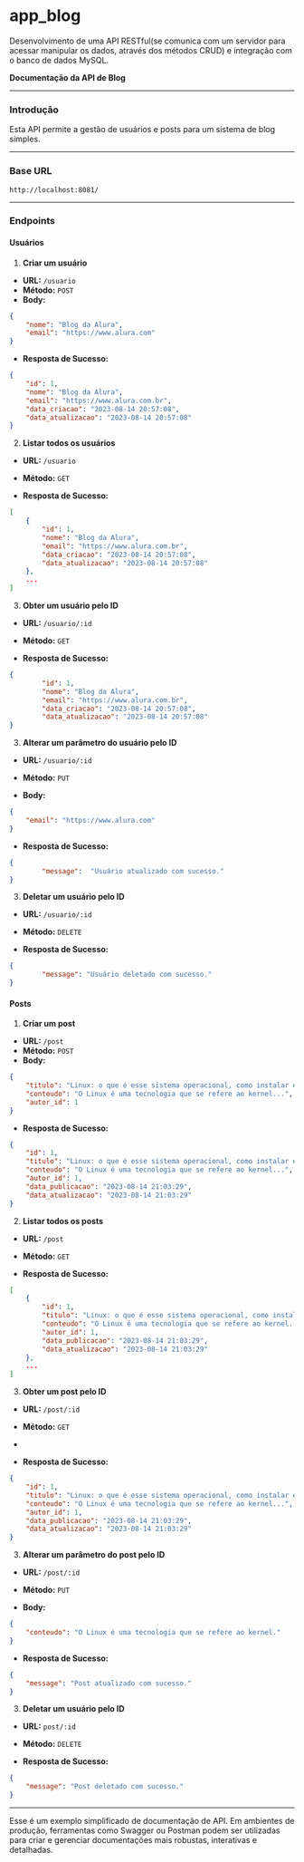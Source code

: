 # app_blog
Desenvolvimento de uma API RESTful(se comunica com um servidor para acessar  manipular os dados, através dos métodos CRUD) e integração com o banco de dados MySQL.

**Documentação da API de Blog**

----------

### **Introdução**

Esta API permite a gestão de usuários e posts para um sistema de blog simples.

----------

### **Base URL**

```
http://localhost:8081/
```

----------

### **Endpoints**

#### **Usuários**

1.  **Criar um usuário**

-   **URL:**  `/usuario`
-   **Método:**  `POST`
-   **Body:**

```json
{
    "nome": "Blog da Alura",
    "email": "https://www.alura.com"
}

```

-   **Resposta de Sucesso:**

```json
{
    "id": 1,
    "nome": "Blog da Alura",
    "email": "https://www.alura.com.br",
    "data_criacao": "2023-08-14 20:57:08",
    "data_atualizacao": "2023-08-14 20:57:08"
}

```

2.  **Listar todos os usuários**

-   **URL:**  `/usuario`
    
-   **Método:**  `GET`
    
-   **Resposta de Sucesso:**
    

```json
[
    {
        "id": 1,
	    "nome": "Blog da Alura",
	    "email": "https://www.alura.com.br",
	    "data_criacao": "2023-08-14 20:57:08",
	    "data_atualizacao": "2023-08-14 20:57:08"
    },
    ...
]

```

3.  **Obter um usuário pelo ID**

-   **URL:**  `/usuario/:id`
    
-   **Método:**  `GET`
    
-   **Resposta de Sucesso:**
    

```json
{
	    "id": 1,
	    "nome": "Blog da Alura",
	    "email": "https://www.alura.com.br",
	    "data_criacao": "2023-08-14 20:57:08",
	    "data_atualizacao": "2023-08-14 20:57:08"
}

```
3.  **Alterar um parâmetro do usuário pelo ID**

-   **URL:**  `/usuario/:id`
    
-   **Método:**  `PUT`
-   **Body:**
```json
{
	"email": "https://www.alura.com"
}
```

-   **Resposta de Sucesso:**
    
```json
{
		"message":  "Usuário atualizado com sucesso."
}
```

3.  **Deletar um usuário pelo ID**

-   **URL:**  `/usuario/:id`
    
-   **Método:**  `DELETE`
    
-   **Resposta de Sucesso:**
    

```json
{
		"message": "Usuário deletado com sucesso."
}
```

#### **Posts**

1.  **Criar um post**

-   **URL:**  `/post`
-   **Método:**  `POST`
-   **Body:**

```json
{
    "titulo": "Linux: o que é esse sistema operacional, como instalar e um guia para iniciar",
    "conteudo": "O Linux é uma tecnologia que se refere ao kernel...",
    "autor_id": 1
}

```

-   **Resposta de Sucesso:**

```json
{
    "id": 1,
    "titulo": "Linux: o que é esse sistema operacional, como instalar e um guia para iniciar",
    "conteudo": "O Linux é uma tecnologia que se refere ao kernel...",
    "autor_id": 1,
    "data_publicacao": "2023-08-14 21:03:29",
    "data_atualizacao": "2023-08-14 21:03:29"
}

```

2.  **Listar todos os posts**

-   **URL:**  `/post`
    
-   **Método:**  `GET`
    
-   **Resposta de Sucesso:**
    

```json
[
    {
        "id": 1,
	    "titulo": "Linux: o que é esse sistema operacional, como instalar e um guia para iniciar",
	    "conteudo": "O Linux é uma tecnologia que se refere ao kernel...",
	    "autor_id": 1,
	    "data_publicacao": "2023-08-14 21:03:29",
	    "data_atualizacao": "2023-08-14 21:03:29"
    },
    ...
]

```

3.  **Obter um post pelo ID**

-   **URL:**  `/post/:id`
    
-   **Método:**  `GET`
- 
-   **Resposta de Sucesso:**
    

```json
{
    "id": 1,
   	"titulo": "Linux: o que é esse sistema operacional, como instalar e um guia para iniciar",
	"conteudo": "O Linux é uma tecnologia que se refere ao kernel...",
	"autor_id": 1,
	"data_publicacao": "2023-08-14 21:03:29",
	"data_atualizacao": "2023-08-14 21:03:29"
}

```

3.  **Alterar um parâmetro do post pelo ID**

-   **URL:**  `/post/:id`
    
-   **Método:**  `PUT`
-   **Body:**

```json
{
	"conteudo": "O Linux é uma tecnologia que se refere ao kernel."
}
```

-   **Resposta de Sucesso:**
    

```json
{
	"message": "Post atualizado com sucesso."
}
```
3.  **Deletar um usuário pelo ID**

-   **URL:**  `post/:id`
    
-   **Método:**  `DELETE`
    
-   **Resposta de Sucesso:**
    

```json
{
	"message": "Post deletado com sucesso."
}
```

----------

Esse é um exemplo simplificado de documentação de API. Em ambientes de produção, ferramentas como Swagger ou Postman podem ser utilizadas para criar e gerenciar documentações mais robustas, interativas e detalhadas.
